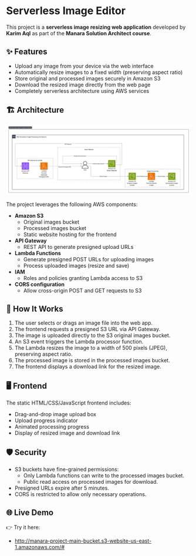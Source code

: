 
# Serverless Image Editor

This project is a **serverless image resizing web application** developed by **Karim Aql** as part of the **Manara Solution Architect course**.

## ✨ Features

- Upload any image from your device via the web interface
- Automatically resize images to a fixed width (preserving aspect ratio)
- Store original and processed images securely in Amazon S3
- Download the resized image directly from the web page
- Completely serverless architecture using AWS services

## 🏗️ Architecture

![Architecture.png](Images/Architecture.png)

The project leverages the following AWS components:

- **Amazon S3**
  - Original images bucket
  - Processed images bucket
  - Static website hosting for the frontend
- **API Gateway**
  - REST API to generate presigned upload URLs
- **Lambda Functions**
  - Generate presigned POST URLs for uploading images
  - Process uploaded images (resize and save)
- **IAM**
  - Roles and policies granting Lambda access to S3
- **CORS configuration**
  - Allow cross-origin POST and GET requests to S3

## 🚀 How It Works

1. The user selects or drags an image file into the web app.
2. The frontend requests a presigned S3 URL via API Gateway.
3. The image is uploaded directly to the S3 original images bucket.
4. An S3 event triggers the Lambda processor function.
5. The Lambda resizes the image to a width of 500 pixels (JPEG), preserving aspect ratio.
6. The processed image is stored in the processed images bucket.
7. The frontend displays a download link for the resized image.

## 🖥️ Frontend

The static HTML/CSS/JavaScript frontend includes:

- Drag-and-drop image upload box
- Upload progress indicator
- Animated processing progress
- Display of resized image and download link
  


## 🛡️ Security

- S3 buckets have fine-grained permissions:
  - Only Lambda functions can write to the processed images bucket.
  - Public read access on processed images for download.
- Presigned URLs expire after 5 minutes.
- CORS is restricted to allow only necessary operations.

## 🌐 Live Demo
👉 Try it here: 
- http://manara-project-main-bucket.s3-website-us-east-1.amazonaws.com/#



